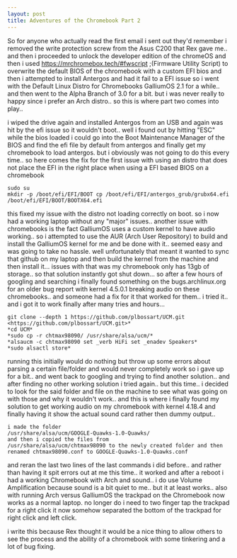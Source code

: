 ```yaml
---
layout: post
title: Adventures of the Chromebook Part 2 
---
```


So for anyone who actually read the first email i sent out they'd remember
i removed the write protection screw from the Asus C200 that Rex gave me..
and then i proceeded to unlock the developer edition of the chromeOS and
then i used https://mrchromebox.tech/#fwscript ;(Firmware Utility Script) to
overwrite the default BIOS of the chromebook with a custom EFI bios and
then i attempted to install Antergos and had it fail to a EFI issue so i
went with the Default Linux Distro for Chromebooks GalliumOS 2.1 for a
while.. and then went to the Alpha Branch of 3.0 for a bit. but i was never
really to happy since i prefer an Arch distro.. so this is where part two
comes into play..

i wiped the drive again and installed Antergos from an USB and again was
hit by the efi issue so it wouldn't boot.. well i found out by hitting
"ESC" while the bios loaded i could go into the Boot Maintenance Manager of
the BIOS and find the efi file by default from antergos and finally get my
chromebook to load antergos. but i obviously was not going to do this every
time.. so here comes the fix for the first issue with using an distro that
does not place the EFI in the right place when using a EFI based BIOS on a
chromebook


```
sudo su
mkdir -p /boot/efi/EFI/BOOT cp /boot/efi/EFI/antergos_grub/grubx64.efi
/boot/efi/EFI/BOOT/BOOTX64.efi
```


this fixed my issue with the distro not loading correctly on boot. so i now
had a working laptop without any "major" issues.. another issue with
chromebooks is the fact GalliumOS uses a custom kernel to have audio
working.. so i attempted to use the AUR (Arch User Repository) to build and
install the GalliumOS kernel for me and be done with it.. seemed easy and
was going to take no hassle. well unfortunately that meant it wanted to
sync that github on my laptop and then build the kernel from the machine
and then install it... issues with that was my chromebook only has 13gb of
storage.. so that solution instantly got shut down... so after a few hours
of googling and searching i finally found something on the
bugs.archlinux.org  for an older bug report with kernel 4.5.0.1 breaking
audio on these chromebooks.. and someone had a fix for it that worked for
them..  i tried it.. and i got it to work finally after many tries and
hours...


```
git clone --depth 1 https://github.com/plbossart/UCM.git
<https://github.com/plbossart/UCM.git>*
*cd UCM*
*sudo cp -r chtmax98090/ /usr/share/alsa/ucm/*
*alsaucm -c chtmax98090 set _verb HiFi set _enadev Speakers*
*sudo alsactl store*
```


running this initially would do nothing but throw up some errors about
parsing a certain file/folder and would never completely work so i gave up
for a bit.. and went back to googling and trying to find another solution..
and after finding no other working solution i tried again.. but this time..
i decided to look for the said folder and file on the machine to see what
was going on with those and why it wouldn't work.. and this is where i
finally found my solution to get working audio on my chromebook with kernel
4.18.4 and finally having it show the actual sound card rather then dummy
output..


```
i made the folder
/usr/share/alsa/ucm/GOOGLE-Quawks-1.0-Quawks/
and then i copied the files from
/usr/share/alsa/ucm/chtmax98090 to the newly created folder and then
renamed chtmax98090.conf to GOOGLE-Quawks-1.0-Quawks.conf
```


and reran the last two lines of the last commands i did before.. and rather
than having it spit errors out at me this time.. it worked and after a
reboot i had a working Chromebook with Arch and sound.. i do use Volume
Amplification because sound is a bit quiet to me.. but it at least works..
also with running Arch versus GalliumOS the trackpad on the Chromebook now
works as a normal laptop. no longer do i need to two finger tap the
trackpad for a right click it now somehow separated the bottom of the
trackpad for right click and left click.

i write this because Rex thought it would be a nice thing to allow others
to see the process and the ability of a chromebook with some tinkering and
a lot of bug fixing.
